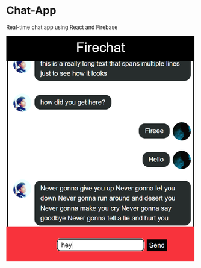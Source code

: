 # Chat-App

Real-time chat app using React and Firebase

<img src="./firechat/src/images/ss1.png" alt="Firechat App" width="500" height="600">
